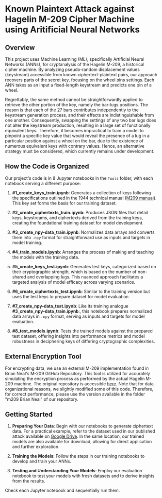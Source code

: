 # Known Plaintext Attack against Hagelin M-209 Cipher Machine using Aritificial Neural Networks

## Overview

This project uses Machine Learning (ML),  specifically Artificial Neural Networks (ANNs), for cryptanalysis of the Hagelin M-209, a historical cipher machine. By analyzing pseudo-random displacement values (keystream) accessible from known ciphertext-plaintext pairs, our approach recovers parts of the secret key, focusing on the wheel pins settings. Each ANN takes as an input a fixed-length keystream and predicts one pin of a wheel. 

Regrettably, the same method cannot be straightforwardly applied to retrieve the other portion of the key, namely the bar-lugs positions. The reason is that each of the 27 bars contributes independently to the keystream generation process, and their effects are indistinguishable from one another. Consequently, swapping the settings of any two bar lugs does not alter the keystream production, resulting in a large set of functionally equivalent keys. Therefore, it becomes impractical to train a model to pinpoint a specific key value that would reveal the presence of a lug in a particular position against a wheel on the bar, due to the existence of numerous equivalent keys with contrary values. Hence, an alternative strategy must be considered, which currently remains under development.



## How the Code is Organized

Our project's code is in 8 Jupyter notebooks in the `Tools` folder, with each notebook serving a different purpose:

1. **#1_create_keys_train.ipynb**: Generates a collection of keys following the specifications outlined in the 1944 technical manual ([M209 manual](https://deweger.net/apparaten/downloads/M209%20manual.pdf)). This key set forms the basis for our training dataset.

2. **#2_create_ciphertexts_train.ipynb**: Produces JSON files that detail keys, keystreams, and ciphertexts derived from the training keys, creating the foundational training dataset for model development.

3. **#3_create_npy-data_train.ipynb**: Normalizes data arrays and converts them into `.npy` format for straightforward use as inputs and targets in model training.

4. **#4_train_models.ipynb**: Arranges the process of making and teaching the models with the training data.

5. **#5_create_keys_test.ipynb**:  Generates test keys, categorized based on their cryptographic strength, which is based on the number of non-shared and overlapping lugs. This nuanced approach facilitates a targeted analysis of model efficacy across varying scenarios.

6. **#6_create_ciphertexts_test.ipynb**: Similar to the training version but uses the test keys to prepare dataset for model evaluation

7. **#7_create_npy-data_test.ipynb**: Like its training analogue **#3_create_npy-data_train.ipynb**:, this notebook prepares normalized data arrays in `.npy` format, serving as inputs and targets for model evaluation.

8. **#8_test_models.ipynb**: Tests the trained models against the prepared test dataset, offering insights into performance metrics and model robustness in deciphering keys of differing cryptographic complexities.

## External Encryption Tool

For encrypting data, we use an external M-209 implementation found in Brian Neal's M-209 GitHub Repository. This tool is utilized for accurately simulating the encryption process as performed by the actual Hagelin M-209 machine. The original repository is accessible [here](https://github.com/gremmie/m209). Note that for data organizational reasons, we slightly modified some of this code. Therefore, for correct performance, please use the version available in the folder "m209 Brian Neal" of our repository.


## Getting Started

1. **Preparing Your Data**: Begin with our notebooks to generate ciphertext data. For a practical example, refer to the dataset used in our published attack available on [Google Drive](https://drive.google.com/drive/folders/1WwmRK_jfHjIxhAG4oxQB2lD8j64mMFW3?usp=sharing). In the same location, our trained models are also available for download, allowing for direct application and further exploration.

2. **Training the Models**: Follow the steps in our training notebooks to develop and train your ANNs.

3. **Testing and Understanding Your Models**: Employ our evaluation notebook to test your models with fresh datasets and to derive insights from the results.

Check each Jupyter notebook and sequentially run them.
